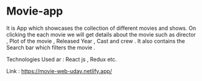 
# Movie-app

It is App which showcases the collection of different movies and shows. On clicking the each movie we will get details about the movie such as director , Plot of the movie , Released Year , Cast and crew . It also contains the Search bar which filters the movie .

Technologies Used ar : React js , Redux etc.

Link : https://movie-web-uday.netlify.app/
